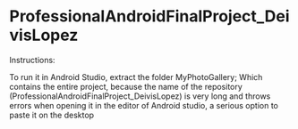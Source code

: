 # ProfessionalAndroidFinalProject_DeivisLopez
Instructions:

To run it in Android Studio, extract the folder MyPhotoGallery; Which contains the entire project, because the name of the repository (ProfessionalAndroidFinalProject_DeivisLopez) is very long and throws errors when opening it in the editor of Android studio, a serious option to paste it on the desktop